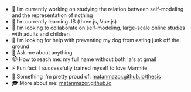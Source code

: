 - 🔭 I’m currently working on studying the relation between self-modeling and the representation of nothing
- 🌱 I’m currently learning JS (three.js, Vue.js)
- 👯 I’m looking to collaborate on self-modeling, large-scale online studies with adults and children
- 🤔 I’m looking for help with preventing my dog from eating junk off the ground
- 💬 Ask me about anything
- 📫 How to reach me: my full name without both 'a's at gmail
- ⚡ Fun fact: I successfully trained myself to love Marmite
- 🌈 Something I'm pretty proud of: [matanmazor.github.io/thesis](https://matanmazor.github.io/thesis)
- 🎓 More about me: [matanmazor.github.io](https://matanmazor.github.io)
